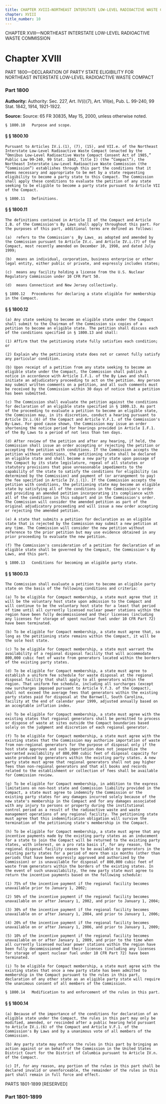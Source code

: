 ```yaml
---
title: CHAPTER XVIII—NORTHEAST INTERSTATE LOW-LEVEL RADIOACTIVE WASTE COMMISSION
chapter: XVIII
title_number: 10
---
```


CHAPTER XVIII—NORTHEAST INTERSTATE LOW-LEVEL RADIOACTIVE WASTE COMMISSION

# Chapter XVIII

  PART 1800—DECLARATION OF PARTY STATE ELIGIBILITY FOR NORTHEAST INTERSTATE LOW-LEVEL RADIOACTIVE WASTE COMPACT

### Part 1800

**Authority:** Authority: Sec. 227, Art. IV(i)(7), Art. VII(e), Pub. L. 99-240, 99 Stat. 1842, 1914, 1921-1922.

**Source:** Source: 65 FR 30835, May 15, 2000, unless otherwise noted.

    § 1800.10   Purpose and scope.

#### § § 1800.10

    Pursuant to Articles IV.i.(1), (7), (15), and VII.e. of the Northeast Interstate Low-Level Radioactive Waste Compact (enacted by the “Omnibus Low-Level Radioactive Waste Compact Consent Act of 1985,” Public Law 99-240, 99 Stat. 1842, Title I) (the “Compact”), the Northeast Interstate Low-Level Radioactive Waste Commission (the “Commission”) establishes through this part the conditions that it deems necessary and appropriate to be met by a state requesting eligibility to become a party state to this Compact. The Commission shall apply these conditions to evaluate the petition of any state seeking to be eligible to become a party state pursuant to Article VII of the Compact.

    § 1800.11   Definitions.

#### § § 1800.11

    The definitions contained in Article II of the Compact and Article I.B. of the Commission's By Laws shall apply throughout this part. For the purposes of this part, additional terms are defined as follows:

    (a)  refers to the Commission's _By Laws_ as adopted and amended by the Commission pursuant to Article IV.c. and Article IV.i.(7) of the Compact, most recently amended on December 10, 1998, and dated July 1999;

    (b)  means an individual, corporation, business enterprise or other legal entity, either public or private, and expressly includes states;

    (c)  means any facility holding a license from the U.S. Nuclear Regulatory Commission under 10 CFR Part 50.

    (d)  means Connecticut and New Jersey collectively.

    § 1800.12   Procedures for declaring a state eligible for membership in the Compact.

#### § § 1800.12

    (a) Any state seeking to become an eligible state under the Compact shall submit to the Chairman of the Commission six copies of a petition to become an eligible state. The petition shall discuss each of the conditions specified in § 1800.13 and shall:

    (1) Affirm that the petitioning state fully satisfies each condition; or

    (2) Explain why the petitioning state does not or cannot fully satisfy any particular condition.

    (b) Upon receipt of a petition from any state seeking to become an eligible state under the Compact, the Commission shall publish a notice in accordance with Article I.F.1. of the By Laws and shall initiate an adjudicatory proceeding to act on the petition. Any person may submit written comments on a petition, and all such comments must be received by the Commission within 30 days of notice that a petition has been submitted.

    (c) The Commission shall evaluate the petition against the conditions for declaration of an eligible state specified in § 1800.13. As part of the proceeding to evaluate a petition to become an eligible state, the Commission may, in its discretion, conduct a hearing pursuant to Article IV.i.(6) of the Compact and Article V.F.1. of the Commission's By-Laws. For good cause shown, the Commission may issue an order shortening the notice period for hearings provided in Article I.F.1. of the By Laws to a period of not less than ten days.

    (d) After review of the petition and after any hearing, if held, the Commission shall issue an order accepting or rejecting the petition or accepting the petition with conditions. If the Commission accepts the petition without conditions, the petitioning state shall be declared an eligible state and shall become a new party state upon passage of the Compact by its state legislature, repeal of all statutes or statutory provisions that pose unreasonable impediments to the capability of the state to satisfy the conditions for eligibility (as determined by the Commission) and payment of (or arrangement to pay) the fee specified in Article IV.j.(1). If the Commission accepts the petition with conditions, the petitioning state may become an eligible state by satisfying all of the conditions in the Commission's order and providing an amended petition incorporating its compliance with all of the conditions in this subpart and in the Commission's order. The Commission will consider the amended petition as part of the original adjudicatory proceeding and will issue a new order accepting or rejecting the amended petition.

    (e) A state that submits a petition for declaration as an eligible state that is rejected by the Commission may submit a new petition at any time. The Commission will consider the new petition without reference to the prior petition but may use evidence obtained in any prior proceeding to evaluate the new petition.

    (f) The Commission's consideration of a petition for declaration of an eligible state shall be governed by the Compact, the Commission's By Laws, and this part.

    § 1800.13   Conditions for becoming an eligible party state.

#### § § 1800.13

    The Commission shall evaluate a petition to become an eligible party state on the basis of the following conditions and criteria:

    (a) To be eligible for Compact membership, a state must agree that it will be the voluntary host state upon admission to the Compact and will continue to be the voluntary host state for a least that period of time until all currently licensed nuclear power stations within the region have been fully decommissioned and their licenses (including any licenses for storage of spent nuclear fuel under 10 CFR Part 72) have been terminated.

    (b) To be eligible for Compact membership, a state must agree that, so long as the petitioning state remains within the Compact, it will be the sole host state.

    (c) To be eligible for Compact membership, a state must warrant the availability of a regional disposal facility that will accommodate 800,000 cubic feet of waste from generators located within the borders of the existing party states.

    (d) To be eligible for Compact membership, a state must agree to establish a uniform fee schedule for waste disposal at the regional disposal facility that shall apply to all generators within the region. That uniform fee schedule, including all surcharges (except new surcharges imposed pursuant to Article V.f.3. of the Compact), shall not exceed the average fees that generators within the existing party states paid for disposal at the Barnwell, South Carolina, facility at the end of calendar year 1999, adjusted annually based on an acceptable inflation index.

    (e) To be eligible for Compact membership, a state must agree with the existing states that regional generators shall be permitted to process or dispose of waste at sites outside the Compact boundaries based solely on the judgment and discretion of each regional generator.

    (f) To be eligible for Compact membership, a state must agree with the existing states that the Commission may authorize importation of waste from non-regional generators for the purpose of disposal only if the host state approves and such importation does not jeopardize the warranted availability of 800,000 cubic feet of disposal capacity for waste produced by generators within the existing party states. A new party state must agree that regional generators shall not pay higher fees than non-regional generators and that all books and records related to the establishment or collection of fees shall be available for Commission review.

    (g) To be eligible for Compact membership, in addition to the express limitations on non-host state and Commission liability provided in the Compact, a state must agree to indemnify the Commission or the existing party states for any damages incurred solely because of the new state's membership in the Compact and for any damages associated with any injury to persons or property during the institutional control period as a result of the radioactive waste and waste management operations of any regional facility. The petitioning state must agree that this indemnification obligation will survive the termination of the petitioning state's membership in the Compact.

    (h) To be eligible for Compact membership, a state must agree that any incentive payments made by the existing party states as an inducement for a state to join the Compact will be returned to the existing party states, with interest, on a pro rata basis if, for any reason, the regional disposal facility ceases to be available to generators in the existing party states for a period of more than six months (other than periods that have been expressly approved and authorized by the Commission) or is unavailable for disposal of 800,000 cubic feet of waste from generators within the borders of the existing states. In the event of such unavailability, the new party state must agree to return the incentive payments based on the following schedule:

    (1) 75% of the incentive payment if the regional facility becomes unavailable prior to January 1, 2002;

    (2) 50% of the incentive payment if the regional facility becomes unavailable on or after January 1, 2002, and prior to January 1, 2004;

    (3) 30% of the incentive payment if the regional facility becomes unavailable on or after January 1, 2004, and prior to January 1, 2006;

    (4) 20% of the incentive payment if the regional facility becomes unavailable on or after January 1, 2006, and prior to January 1, 2009;

    (5) 10% of the incentive payment if the regional facility becomes unavailable on or after January 1, 2009, and prior to the time when all currently licensed nuclear power stations within the region have been fully decommissioned and their licenses (including any licenses for storage of spent nuclear fuel under 10 CFR Part 72) have been terminated.

    (i) To be eligible for Compact membership, a state must agree with the existing states that once a new party state has been admitted to membership in the Compact pursuant to the rules in this part, declaration of any other state as an eligible party state will require the unanimous consent of all members of the Commission.

    § 1800.14   Modification to and enforcement of the rules in this part.

#### § § 1800.14

    (a) Because of the importance of the conditions for declaration of an eligible state under the Compact, the rules in this part may only be modified, amended, or rescinded after a public hearing held pursuant to Article IV.i.(6) of the Compact and Article V.F.1. of the Commission's By Laws and by a unanimous vote of all members of the Commission.

    (b) Any party state may enforce the rules in this part by bringing an action against or on behalf of the Commission in the United States District Court for the District of Columbia pursuant to Article IV.n. of the Compact.

    (c) If, for any reason, any portion of the rules in this part shall be declared invalid or unenforceable, the remainder of the rules in this part shall remain in full force and effect.

  PARTS 1801-1899 [RESERVED]

### Part 1801-1899

